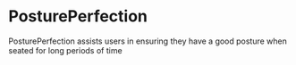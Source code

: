 # PosturePerfection
PosturePerfection assists users in ensuring they have a good posture when seated for long periods of time
